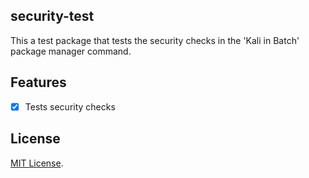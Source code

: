 ## security-test

This a test package that tests the security checks in the 'Kali in Batch' package manager command.

## Features

- [x] Tests security checks

## License

[MIT License](./LICENSE).